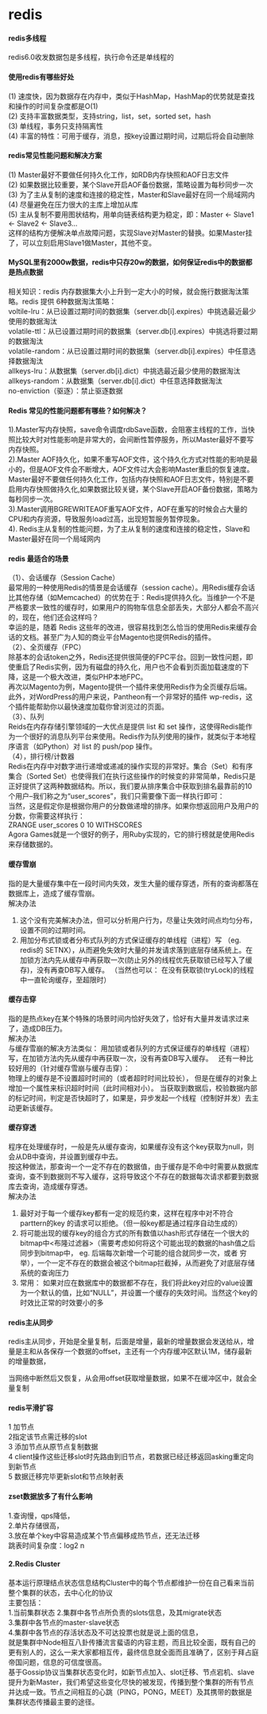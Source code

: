 # redis

#### redis多线程   
redis6.0收发数据包是多线程，执行命令还是单线程的    

#### 使用redis有哪些好处   
(1) 速度快，因为数据存在内存中，类似于HashMap，HashMap的优势就是查找和操作的时间复杂度都是O(1)    
(2) 支持丰富数据类型，支持string，list，set，sorted set，hash    
(3) 单线程，事务只支持隔离性    
(4) 丰富的特性：可用于缓存，消息，按key设置过期时间，过期后将会自动删除   

#### redis常见性能问题和解决方案   
(1) Master最好不要做任何持久化工作，如RDB内存快照和AOF日志文件   
(2) 如果数据比较重要，某个Slave开启AOF备份数据，策略设置为每秒同步一次   
(3) 为了主从复制的速度和连接的稳定性，Master和Slave最好在同一个局域网内   
(4) 尽量避免在压力很大的主库上增加从库   
(5) 主从复制不要用图状结构，用单向链表结构更为稳定，即：Master <- Slave1 <- Slave2 <- Slave3…   
这样的结构方便解决单点故障问题，实现Slave对Master的替换。如果Master挂了，可以立刻启用Slave1做Master，其他不变。    

#### MySQL里有2000w数据，redis中只存20w的数据，如何保证redis中的数据都是热点数据
相关知识：redis 内存数据集大小上升到一定大小的时候，就会施行数据淘汰策略。redis 提供 6种数据淘汰策略：    
voltile-lru：从已设置过期时间的数据集（server.db[i].expires）中挑选最近最少使用的数据淘汰    
volatile-ttl：从已设置过期时间的数据集（server.db[i].expires）中挑选将要过期的数据淘汰   
volatile-random：从已设置过期时间的数据集（server.db[i].expires）中任意选择数据淘汰   
allkeys-lru：从数据集（server.db[i].dict）中挑选最近最少使用的数据淘汰   
allkeys-random：从数据集（server.db[i].dict）中任意选择数据淘汰   
no-enviction（驱逐）：禁止驱逐数据   

#### Redis 常见的性能问题都有哪些？如何解决？
1).Master写内存快照，save命令调度rdbSave函数，会阻塞主线程的工作，当快照比较大时对性能影响是非常大的，会间断性暂停服务，所以Master最好不要写内存快照。    
2).Master AOF持久化，如果不重写AOF文件，这个持久化方式对性能的影响是最小的，但是AOF文件会不断增大，AOF文件过大会影响Master重启的恢复速度。Master最好不要做任何持久化工作，包括内存快照和AOF日志文件，特别是不要启用内存快照做持久化,如果数据比较关键，某个Slave开启AOF备份数据，策略为每秒同步一次。   
3).Master调用BGREWRITEAOF重写AOF文件，AOF在重写的时候会占大量的CPU和内存资源，导致服务load过高，出现短暂服务暂停现象。    
4). Redis主从复制的性能问题，为了主从复制的速度和连接的稳定性，Slave和Master最好在同一个局域网内    


#### redis 最适合的场景
（1）、会话缓存（Session Cache）   
最常用的一种使用Redis的情景是会话缓存（session cache）。用Redis缓存会话比其他存储（如Memcached）的优势在于：Redis提供持久化。当维护一个不是严格要求一致性的缓存时，如果用户的购物车信息全部丢失，大部分人都会不高兴的，现在，他们还会这样吗？   
幸运的是，随着 Redis 这些年的改进，很容易找到怎么恰当的使用Redis来缓存会话的文档。甚至广为人知的商业平台Magento也提供Redis的插件。   
（2）、全页缓存（FPC）   
除基本的会话token之外，Redis还提供很简便的FPC平台。回到一致性问题，即使重启了Redis实例，因为有磁盘的持久化，用户也不会看到页面加载速度的下降，这是一个极大改进，类似PHP本地FPC。    
再次以Magento为例，Magento提供一个插件来使用Redis作为全页缓存后端。   
此外，对WordPress的用户来说，Pantheon有一个非常好的插件  wp-redis，这个插件能帮助你以最快速度加载你曾浏览过的页面。   
（3）、队列    
Reids在内存存储引擎领域的一大优点是提供 list 和 set 操作，这使得Redis能作为一个很好的消息队列平台来使用。Redis作为队列使用的操作，就类似于本地程序语言（如Python）对 list 的 push/pop 操作。    
（4），排行榜/计数器   
Redis在内存中对数字进行递增或递减的操作实现的非常好。集合（Set）和有序集合（Sorted Set）也使得我们在执行这些操作的时候变的非常简单，Redis只是正好提供了这两种数据结构。所以，我们要从排序集合中获取到排名最靠前的10个用户–我们称之为“user_scores”，我们只需要像下面一样执行即可：    
当然，这是假定你是根据你用户的分数做递增的排序。如果你想返回用户及用户的分数，你需要这样执行：   
ZRANGE user_scores 0 10 WITHSCORES    
Agora Games就是一个很好的例子，用Ruby实现的，它的排行榜就是使用Redis来存储数据的。   

#### 缓存雪崩
指的是大量缓存集中在一段时间内失效，发生大量的缓存穿透，所有的查询都落在数据库上，造成了缓存雪崩。   
解决办法    
1.	这个没有完美解决办法，但可以分析用户行为，尽量让失效时间点均匀分布，设置不同的过期时间。    
2.	用加分布式锁或者分布式队列的方式保证缓存的单线程（进程）写 （eg. redis的 SETNX），从而避免失效时大量的并发请求落到底层存储系统上。在加锁方法内先从缓存中再获取一次(防止另外的线程优先获取锁已经写入了缓存)，没有再查DB写入缓存。 （当然也可以： 在没有获取锁(tryLock)的线程中一直轮询缓存，至超限时）    

#### 缓存击穿
指的是热点key在某个特殊的场景时间内恰好失效了，恰好有大量并发请求过来了，造成DB压力。   
解决办法    
与缓存雪崩的解决方法类似： 用加锁或者队列的方式保证缓存的单线程（进程）写，在加锁方法内先从缓存中再获取一次，没有再查DB写入缓存。     
还有一种比较好用的（针对缓存雪崩与缓存击穿）：   
物理上的缓存是不设置超时时间的（或者超时时间比较长）， 但是在缓存的对象上增加一个属性来标识超时时间（此时间相对小）。 当获取到数据后，校验数据内部的标记时间，判定是否快超时了，如果是，异步发起一个线程（控制好并发）去主动更新该缓存。   

#### 缓存穿透
程序在处理缓存时，一般是先从缓存查询，如果缓存没有这个key获取为null，则会从DB中查询，并设置到缓存中去。    
按这种做法，那查询一个一定不存在的数据值，由于缓存是不命中时需要从数据库查询，查不到数据则不写入缓存，这将导致这个不存在的数据每次请求都要到数据库去查询，造成缓存穿透。    
解决办法    
1.	最好对于每一个缓存key都有一定的规范约束，这样在程序中对不符合parttern的key 的请求可以拒绝。（但一般key都是通过程序自动生成的）    
2.	将可能出现的缓存key的组合方式的所有数值以hash形式存储在一个很大的bitmap中<布隆过滤器>（需要考虑如何将这个可能出现的数据的hash值之后同步到bitmap中， eg. 后端每次新增一个可能的组合就同步一次，或者 穷举），一个一定不存在的数据会被这个bitmap拦截掉，从而避免了对底层存储系统的查询压力    
3.	常用： 如果对应在数据库中的数据都不存在，我们将此key对应的value设置为一个默认的值，比如“NULL”，并设置一个缓存的失效时间。当然这个key的时效比正常的时效要小的多    

#### redis主从同步
redis主从同步，开始是全量复制，后面是增量，最新的增量数据会发送给从，增量是主和从各保存一个数据的offset，主还有一个内存缓冲区默认1M，储存最新的增量数据，

当网络中断然后又恢复，从会用offset获取增量数据，如果不在缓冲区中，就会全量复制

#### redis平滑扩容
1 加节点     
2指定该节点需迁移的slot     
3 添加节点从原节点复制数据     
4 client操作这些迁移slot时先路由到旧节点，若数据已经迁移返回asking重定向到新节点     
5 数据迁移完毕更新slot和节点映射表    

#### zset数据放多了有什么影响
1.查询慢，qps降低，    
2.单片存储很高，   
3.放在单个key中容易造成某个节点偏移成热节点，还无法迁移    
跳表时间复杂度：log2 n

#### 2.Redis Cluster
基本运行原理结点状态信息结构Cluster中的每个节点都维护一份在自己看来当前整个集群的状态，去中心化的协议   
主要包括：   
  1.当前集群状态
  2.集群中各节点所负责的slots信息，及其migrate状态   
  3.集群中各节点的master-slave状态   
  4.集群中各节点的存活状态及不可达投票也就是说上面的信息，   
  就是集群中Node相互八卦传播流言蜚语的内容主题，而且比较全面，既有自己的更有别人的，这么一来大家都相互传，最终信息就全面而且准确了，区别于拜占庭帝国问题，信息的可信度很高。     
  基于Gossip协议当集群状态变化时，如新节点加入、slot迁移、节点宕机、slave提升为新Master，我们希望这些变化尽快的被发现，传播到整个集群的所有节点并达成一致。节点之间相互的心跳（PING，PONG，MEET）及其携带的数据是集群状态传播最主要的途径。
